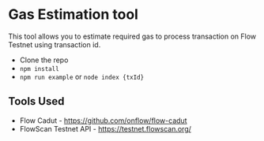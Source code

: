 # Gas Estimation tool

This tool allows you to estimate required gas to process transaction on Flow Testnet using transaction id.

- Clone the repo
- `npm install`
- `npm run example` or `node index {txId}`

## Tools Used
- Flow Cadut - https://github.com/onflow/flow-cadut
- FlowScan Testnet API - https://testnet.flowscan.org/